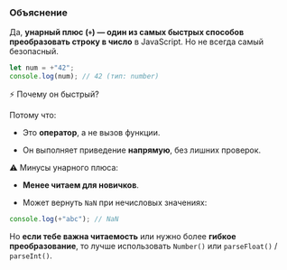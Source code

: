 
### Объяснение
Да, **унарный плюс (`+`) — один из самых быстрых способов преобразовать строку в число** в JavaScript. Но не всегда самый безопасный.

```js
let num = +"42";
console.log(num); // 42 (тип: number)

```

⚡ Почему он быстрый?

Потому что:

- Это **оператор**, а не вызов функции.
    
- Он выполняет приведение **напрямую**, без лишних проверок.

⚠️ Минусы унарного плюса:

- **Менее читаем для новичков**.
    
- Может вернуть `NaN` при нечисловых значениях:    

 ```js
 console.log(+"abc"); // NaN
```

Но **если тебе важна читаемость** или нужно более **гибкое преобразование**, то лучше использовать `Number()` или `parseFloat()` / `parseInt()`.